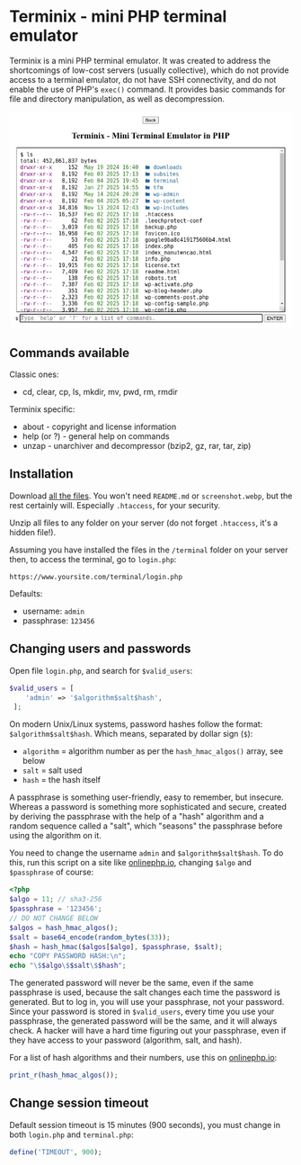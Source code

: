 # Terminix - mini PHP terminal emulator

Terminix is ​​a mini PHP terminal emulator. It was created to address the shortcomings of low-cost servers (usually collective), which do not provide access to a terminal emulator, do not have SSH connectivity, and do not enable the use of PHP's `exec()` command. It provides basic commands for file and directory manipulation, as well as decompression.

![Terminix](screenshot.webp)

## Commands available

Classic ones:
 * cd, clear, cp, ls, mkdir, mv, pwd, rm, rmdir
 
Terminix specific:
 * about - copyright and license information
 * help (or ?) - general help on commands
 * unzap - unarchiver and decompressor (bzip2, gz, rar, tar, zip)
 
## Installation

Download [all the files](https://github.com/nerun/terminix/zipball/main). You won't need `README.md` or `screenshot.webp`, but the rest certainly will. Especially `.htaccess`, for your security.

Unzip all files to any folder on your server (do not forget `.htaccess`, it's a hidden file!).

Assuming you have installed the files in the `/terminal` folder on your server then, to access the terminal, go to `login.php`:

    https://www.yoursite.com/terminal/login.php

Defaults:
 - username: `admin`
 - passphrase: `123456`

## Changing users and passwords

Open file `login.php`, and search for `$valid_users`:

```php
$valid_users = [
    'admin' => '$algorithm$salt$hash',
 ];
```

On modern Unix/Linux systems, password hashes follow the format: `$algorithm$salt$hash`. Which means, separated by dollar sign (`$`):
 - `algorithm` = algorithm number as per the `hash_hmac_algos()` array, see below
 - `salt` = salt used
 - `hash` = the hash itself

A passphrase is something user-friendly, easy to remember, but insecure. Whereas a password is something more sophisticated and secure, created by deriving the passphrase with the help of a "hash" algorithm and a random sequence called a "salt", which "seasons" the passphrase before using the algorithm on it.

You need to change the username `admin` and `$algorithm$salt$hash`. To do this, run this script on a site like [onlinephp.io][1], changing `$algo` and `$passphrase` of course:

```php
<?php
$algo = 11; // sha3-256
$passphrase = '123456';
// DO NOT CHANGE BELOW
$algos = hash_hmac_algos();
$salt = base64_encode(random_bytes(33));
$hash = hash_hmac($algos[$algo], $passphrase, $salt);
echo "COPY PASSWORD HASH:\n";
echo "\$$algo\$$salt\$$hash";
```

The generated password will never be the same, even if the same passphrase is used, because the salt changes each time the password is generated. But to log in, you will use your passphrase, not your password. Since your password is stored in `$valid_users`, every time you use your passphrase, the generated password will be the same, and it will always check. A hacker will have a hard time figuring out your passphrase, even if they have access to your password (algorithm, salt, and hash).

For a list of hash algorithms and their numbers, use this on [onlinephp.io][1]:

```php
print_r(hash_hmac_algos());
```

## Change session timeout

Default session timeout is 15 minutes (900 seconds), you must change in both `login.php` and `terminal.php`:

```php
define('TIMEOUT', 900);
```

[1]:https://onlinephp.io